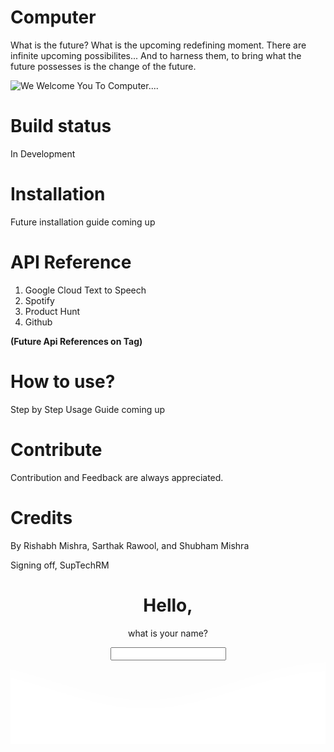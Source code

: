 # Computer
What is the future? What is the upcoming redefining moment. There are infinite upcoming possibilites... And to harness them, to bring what the future possesses is the change of the future. 

![<h2>**We Welcome You To Computer....**<h2>](https://www.phdmedia.com/australia/wp-content/uploads/sites/23/2017/11/Ai-banner.jpg)
  
  
# Build status
In Development


# Installation
Future installation guide coming up

# API Reference
1. Google Cloud Text to Speech
2. Spotify
3. Product Hunt
4. Github
  
**(Future Api References on Tag)**


# How to use?
Step by Step Usage Guide coming up

# Contribute
Contribution and Feedback are always appreciated. 

# Credits
By Rishabh Mishra, Sarthak Rawool, and Shubham Mishra

Signing off, SupTechRM

  <!DOCTYPE html>
<html lang="en" itemscope itemtype="http://schema.org/WebPage">

<head>
  <meta charset="utf-8" />
  <meta name="viewport" content="width=device-width, initial-scale=1, shrink-to-fit=no">
  <link rel="apple-touch-icon" sizes="76x76" href="../assets/img/apple-icon.png">
  <link rel="icon" type="image/png" href="../assets/img/favicon.png">
  <title>
    User Setup
  </title>
  <!--     Fonts and icons     -->
  <link href="https://fonts.googleapis.com/css?family=Open+Sans:300,400,600,700" rel="stylesheet" />
  <!-- Nucleo Icons -->
  <link href="../assets/css/nucleo-icons.css" rel="stylesheet" />
  <link href="../assets/css/nucleo-svg.css" rel="stylesheet" />
  <!-- Font Awesome Icons -->
  <script src="https://kit.fontawesome.com/42d5adcbca.js" crossorigin="anonymous"></script>
  <link href="../assets/css/nucleo-svg.css" rel="stylesheet" />
  <!-- CSS Files -->
  <link id="pagestyle" href="../assets/css/soft-design-system.css?v=1.0.5" rel="stylesheet" />
</head>

<body>
  <header class="header-2">
    <div class="page-header min-vh-75 " style="background-image: url('https://source.unsplash.com/1920x1080/?technology')">
      <span class="mask bg-gradient-dark"></span>
      <div class="container">
        <div class="row">
          <div class="col-lg-7 text-center mx-auto">
            <h1 class="text-white pt-3 mt-n5">Hello, </h1>
            <p class="lead text-white mt-3">what is your name? </p>
            <div class="form-group">
              <div class="input-group input-group-lg">
                <input type="text" class="form-control" aria-label="Name Input" aria-describedby="inputGroup-sizing-lg">
              </div>
            </div>
          </div>
        </div>
      </div>
      <div class="position-absolute w-100 z-index-1 bottom-0">
        <svg class="waves" xmlns="http://www.w3.org/2000/svg" xmlns:xlink="http://www.w3.org/1999/xlink"
          viewBox="0 24 150 40" preserveAspectRatio="none" shape-rendering="auto">
          <defs>
            <path id="gentle-wave" d="M-160 44c30 0 58-18 88-18s 58 18 88 18 58-18 88-18 58 18 88 18 v44h-352z"></path>
          </defs>
          <g class="moving-waves">
            <use xlink:href="#gentle-wave" x="48" y="-1" fill="rgba(255,255,255,0.40"></use>
            <use xlink:href="#gentle-wave" x="48" y="3" fill="rgba(255,255,255,0.35)"></use>
            <use xlink:href="#gentle-wave" x="48" y="5" fill="rgba(255,255,255,0.25)"></use>
            <use xlink:href="#gentle-wave" x="48" y="8" fill="rgba(255,255,255,0.20)"></use>
            <use xlink:href="#gentle-wave" x="48" y="13" fill="rgba(255,255,255,0.15)"></use>
            <use xlink:href="#gentle-wave" x="48" y="16" fill="rgba(255,255,255,0.95"></use>
          </g>
        </svg>
      </div>
    </div>
  </header>
</body>

</html>
